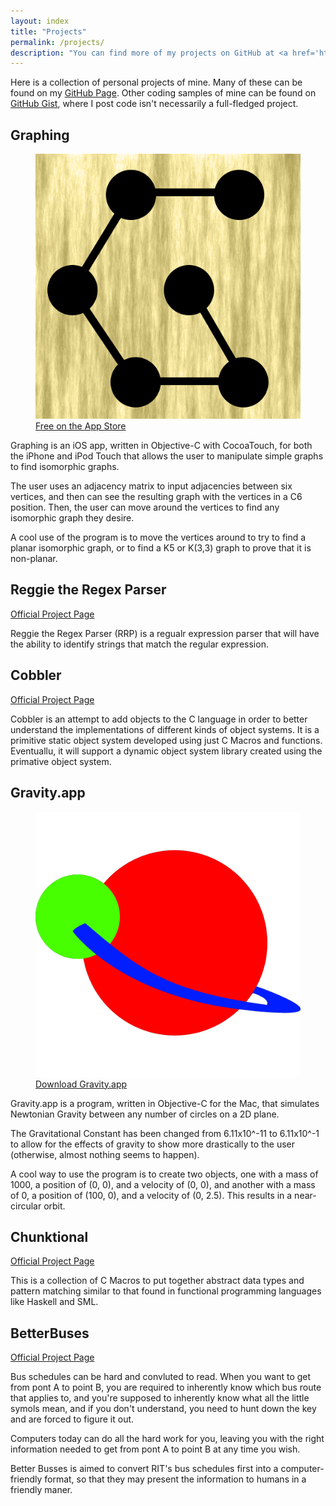 ```yaml
---
layout: index
title: "Projects"
permalink: /projects/
description: "You can find more of my projects on GitHub at <a href='http://github.com/Altece'>github.com/Altece</a>."
---
```


Here is a collection of personal projects of mine. Many of these
can be found on my [GitHub Page](http://github.com/Altece). Other
coding samples of mine can be found on [GitHub Gist](http://gist.github.com/altece),
where I post code isn't necessarily a full-fledged project.

## Graphing

<figure>
<img src='/images/projects/Graphing/GraphingIco.png' class='medium' />
<figcaption>
<a href="http://itunes.apple.com/app/graphing/id481789533?mt=8">Free on the App Store</a>
</figcaption>
</figure>

Graphing is an iOS app, written in Objective-C with CocoaTouch,
for both the iPhone and iPod Touch that allows the user to
manipulate simple graphs to find isomorphic graphs.

The user uses an adjacency matrix to input adjacencies between
six vertices, and then can see the resulting graph with the
vertices in a C6 position. Then, the user can move around the
vertices to find any isomorphic graph they desire.

A cool use of the program is to move the vertices around to try
to find a planar isomorphic graph, or to find a K5 or K(3,3) graph
to prove that it is non-planar.


## Reggie the Regex Parser

[Official Project Page][reggie]

Reggie the Regex Parser (RRP) is a regualr expression parser that 
will have the ability to identify strings that match the regular 
expression.


## Cobbler

[Official Project Page][cobbler]

Cobbler is an attempt to add objects to the C language in order to 
better understand the implementations of different kinds of object 
systems. It is a primitive static object system developed using just 
C Macros and functions. Eventuallu, it will support a dynamic object 
system library created using the primative object system.


## Gravity.app

<figure>
<img src="/images/projects/Gravity/GravityIco.png" class="medium" />
<figcaption>
<a href="https://docs.google.com/leaf?id=0B_GG5K1tAsKLNzE4ZDBlODAtZTY4ZS00YWI0LWEyZjItN2IxZjRmOTg3Mjg3&hl=en_US">Download Gravity.app</a>
</figcaption>
</figure>

Gravity.app is a program, written in Objective-C for the Mac, 
that simulates Newtonian Gravity between any number of circles 
on a 2D plane.

The Gravitational Constant has been changed from 6.11x10^-11 
to 6.11x10^-1 to allow for the effects of gravity to show 
more drastically to the user (otherwise, almost nothing seems 
to happen).

A cool way to use the program is to create two objects, one
with a mass of 1000, a position of (0, 0), and a velocity of
(0, 0), and another with a mass of 0, a position of (100, 0),
and a velocity of (0, 2.5). This results in a near-circular
orbit.


## Chunktional

[Official Project Page][chunktional]

This is a collection of C Macros to put together abstract data types 
and pattern matching similar to that found in functional programming 
languages like Haskell and SML.


## BetterBuses

[Official Project Page][betterbusses]

Bus schedules can be hard and convluted to read. When you want to get 
from pont A to point B, you are required to inherently know which bus 
route that applies to, and you're supposed to inherently know what all 
the little symols mean, and if you don't understand, you need to hunt 
down the key and are forced to figure it out.

Computers today can do all the hard work for you, leaving you with the 
right information needed to get from pont A to point B at any time you wish.

Better Busses is aimed to convert RIT's bus schedules first into a 
computer-friendly format, so that they may present the information to 
humans in a friendly maner.


[reggie]: http://brun.ws/Reggie-the-Regex-Parser/
[cobbler]: http://brun.ws/Cobbler/
[chunktional]: http://brun.ws/Chunktional
[betterbusses]: http://brun.ws/BetterBuses/
